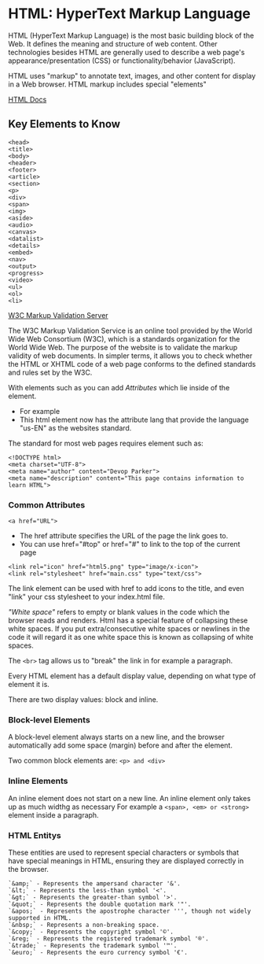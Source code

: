 # HTML: HyperText Markup Language

HTML (HyperText Markup Language) is the most basic building block of the Web. It defines the meaning and structure of web content. Other technologies besides HTML are generally used to describe a web page's appearance/presentation (CSS) or functionality/behavior (JavaScript).

HTML uses "markup" to annotate text, images, and other content for display in a Web browser. HTML markup includes special "elements"

[HTML Docs](https://developer.mozilla.org/en-US/docs/Web/HTML)

## Key Elements to Know
```
<head>
<title>
<body>
<header>
<footer>
<article>
<section>
<p>
<div>
<span>
<img>
<aside>
<audio>
<canvas>
<datalist>
<details>
<embed>
<nav>
<output>
<progress>
<video>
<ul>
<ol>
<li> 
```

[W3C Markup Validation Server](https://validator.w3.org/)

The W3C Markup Validation Service is an online tool provided by the World Wide Web Consortium (W3C), which is a standards organization for the World Wide Web. The purpose of the website is to validate the markup validity of web documents. In simpler terms, it allows you to check whether the HTML or XHTML code of a web page conforms to the defined standards and rules set by the W3C.

With elements such as <html> you can add _Attributes_ which lie inside of the element.
- For example <html lang="us-EN"> 
- This html element now has the attribute lang that provide the language "us-EN" as the websites standard.

The standard for most web pages requires element such as:
```
<!DOCTYPE html>
<meta charset="UTF-8">
<meta name="author" content="Devop Parker">
<meta name="description" content="This page contains information to learn HTML">
```

### Common Attributes

```<a href="URL">```

- The href attribute specifies the URL of the page the link goes to.
- You can use href="#top" or href="#" to link to the top of the current page

```
<link rel="icon" href="html5.png" type="image/x-icon">
<link rel="stylesheet" href="main.css" type="text/css">
```
The link element can be used with href to add icons to the title, and even "link" your css stylesheet to your index.html file.

_"White space"_ refers to empty or blank values in the code which the browser reads and renders. Html has a special feature of collapsing these white spaces. If you put extra/consecutive white spaces or newlines in the code it will regard it as one white space this is known as collapsing of white spaces.

The ```<br>``` tag allows us to "break" the link in for example a paragraph.

Every HTML element has a default display value, depending on what type of element it is.

There are two display values: block and inline.

### Block-level Elements

A block-level element always starts on a new line, and the browser automatically add some space (margin) before and after the element.

Two common block elements are:
``` <p> and <div> ```

### Inline Elements

An inline element does not start on a new line. An inline element only takes up as much widthg as necessary
For example a ```<span>, <em> or <strong>``` element inside a paragraph.

### HTML Entitys

These entities are used to represent special characters or symbols that have special meanings in HTML, ensuring they are displayed correctly in the browser.

```
`&amp;` - Represents the ampersand character '&'.
`&lt;` - Represents the less-than symbol '<'.
`&gt;` - Represents the greater-than symbol '>'.
`&quot;` - Represents the double quotation mark '"'.
`&apos;` - Represents the apostrophe character ''', though not widely supported in HTML.
`&nbsp;` - Represents a non-breaking space.
`&copy;` - Represents the copyright symbol '©'.
`&reg;` - Represents the registered trademark symbol '®'.
`&trade;` - Represents the trademark symbol '™'.
`&euro;` - Represents the euro currency symbol '€'.
```